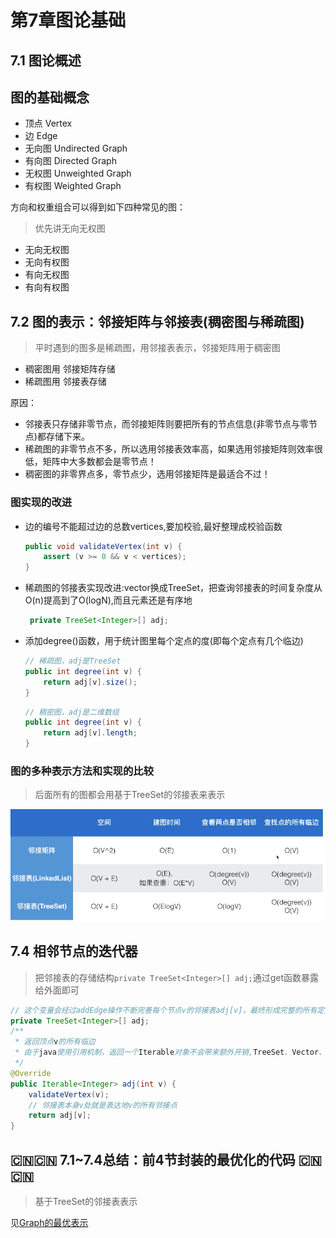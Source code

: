 # 第7章图论基础

## 7.1 图论概述

## 图的基础概念

+ 顶点 Vertex
+ 边 Edge
+ 无向图 Undirected Graph
+ 有向图 Directed Graph
+ 无权图 Unweighted Graph
+ 有权图 Weighted Graph

方向和权重组合可以得到如下四种常见的图：

> 优先讲无向无权图

+ 无向无权图
+ 无向有权图
+ 有向无权图
+ 有向有权图


## 7.2 图的表示：邻接矩阵与邻接表(稠密图与稀疏图)

> 平时遇到的图多是稀疏图，用邻接表表示，邻接矩阵用于稠密图

+ 稠密图用 邻接矩阵存储
+ 稀疏图用 邻接表存储

原因：

+ 邻接表只存储非零节点，而邻接矩阵则要把所有的节点信息(非零节点与零节点)都存储下来。
+ 稀疏图的非零节点不多，所以选用邻接表效率高，如果选用邻接矩阵则效率很低，矩阵中大多数都会是零节点！
+ 稠密图的非零界点多，零节点少，选用邻接矩阵是最适合不过！

### 图实现的改进

+ 边的编号不能超过边的总数vertices,要加校验,最好整理成校验函数
  ```java
  public void validateVertex(int v) {
      assert (v >= 0 && v < vertices);
  }
  ```
+ 稀疏图的邻接表实现改进:vector换成TreeSet，把查询邻接表的时间复杂度从O(n)提高到了O(logN),而且元素还是有序地
  ```java
   private TreeSet<Integer>[] adj;
  ```
+ 添加degree()函数，用于统计图里每个定点的度(即每个定点有几个临边)
  ```java
  // 稀疏图，adj是TreeSet
  public int degree(int v) {
      return adj[v].size();
  }
  ```
  
  ```java
  // 稠密图，adj是二维数组
  public int degree(int v) {
      return adj[v].length;
  }
  ```
  
### 图的多种表示方法和实现的比较

> 后面所有的图都会用基于TreeSet的邻接表来表示

![图的多种表示方式以及实现的比较](JAVA/src/main/java/Chapter7GraphBasics/Section4ReadGraphOptimize/图的多种表示方式以及实现的比较.png)

## 7.4 相邻节点的迭代器

> 把邻接表的存储结构`private TreeSet<Integer>[] adj;`通过get函数暴露给外面即可

```java
// 这个变量会经过addEdge操作不断完善每个节点v的邻接表adj[v]，最终形成完整的所有定点的邻接表数组adj
private TreeSet<Integer>[] adj;
/**
 * 返回顶点v的所有临边
 * 由于java使用引用机制，返回一个Iterable对象不会带来额外开销,TreeSet、Vector、HashSet等都实现了Iterable接口
 */
@Override
public Iterable<Integer> adj(int v) {
    validateVertex(v);
    // 邻接表本身v处就是表达地v的所有邻接点
    return adj[v];
}
```

## :cn::cn: 7.1~7.4总结：前4节封装的最优化的代码 :cn::cn:

> 基于TreeSet的邻接表表示

见[Graph的最优表示](JAVA/src/main/java/Chapter7GraphBasics/Graph/Graph.java)

